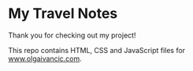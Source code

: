 <h1>My Travel Notes</h1>
<p>Thank you for checking out my project!</p>
<p>This repo contains HTML, CSS and JavaScript files for <a href="http://www.olgaivancic.com target="_blank">www.olgaivancic.com</a>.
